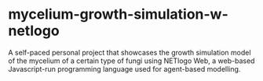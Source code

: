 # mycelium-growth-simulation-w-netlogo
A self-paced personal project that showcases the growth simulation model of the mycelium of a certain type of fungi using NETlogo Web, a web-based Javascript-run programming language used for agent-based modelling.

